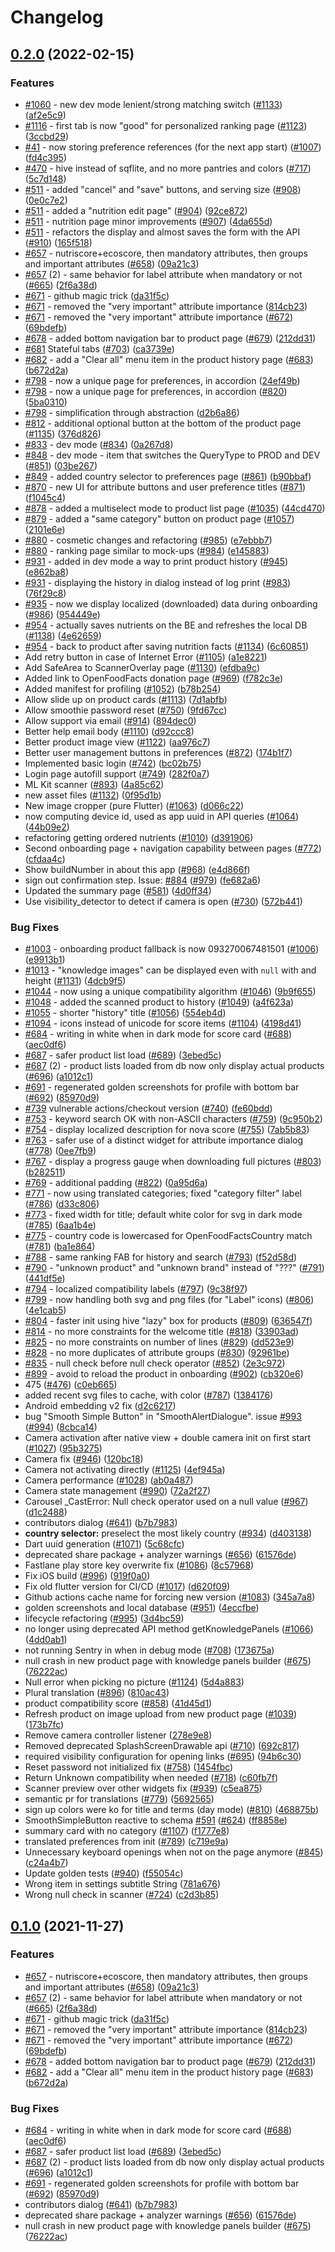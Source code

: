 # Changelog

## [0.2.0](https://github.com/monsieurtanuki/smooth-app/compare/v0.1.0...v0.2.0) (2022-02-15)


### Features

* [#1060](https://github.com/monsieurtanuki/smooth-app/issues/1060) - new dev mode lenient/strong matching switch ([#1133](https://github.com/monsieurtanuki/smooth-app/issues/1133)) ([af2e5c9](https://github.com/monsieurtanuki/smooth-app/commit/af2e5c970d09f4ba3f886e51fceaf9ff59ff64f5))
* [#1116](https://github.com/monsieurtanuki/smooth-app/issues/1116) - first tab is now "good" for personalized ranking page ([#1123](https://github.com/monsieurtanuki/smooth-app/issues/1123)) ([3ccbd29](https://github.com/monsieurtanuki/smooth-app/commit/3ccbd29ba598f02a8e6d8424601b42c2fed28365))
* [#41](https://github.com/monsieurtanuki/smooth-app/issues/41) - now storing preference references (for the next app start) ([#1007](https://github.com/monsieurtanuki/smooth-app/issues/1007)) ([fd4c395](https://github.com/monsieurtanuki/smooth-app/commit/fd4c39538369824aa8720724d5a0469df12dee68))
* [#470](https://github.com/monsieurtanuki/smooth-app/issues/470) - hive instead of sqflite, and no more pantries and colors ([#717](https://github.com/monsieurtanuki/smooth-app/issues/717)) ([5c7d148](https://github.com/monsieurtanuki/smooth-app/commit/5c7d1485deb203ccc9265b23dd5c2c6d1ea67eaf))
* [#511](https://github.com/monsieurtanuki/smooth-app/issues/511) - added "cancel" and "save" buttons, and serving size ([#908](https://github.com/monsieurtanuki/smooth-app/issues/908)) ([0e0c7e2](https://github.com/monsieurtanuki/smooth-app/commit/0e0c7e2084588e47a32ff8da13b9dd8617f756f2))
* [#511](https://github.com/monsieurtanuki/smooth-app/issues/511) - added a "nutrition edit page" ([#904](https://github.com/monsieurtanuki/smooth-app/issues/904)) ([92ce872](https://github.com/monsieurtanuki/smooth-app/commit/92ce8724bba2d05b7104b980788713928dcb989f))
* [#511](https://github.com/monsieurtanuki/smooth-app/issues/511) - nutrition page minor improvements ([#907](https://github.com/monsieurtanuki/smooth-app/issues/907)) ([4da655d](https://github.com/monsieurtanuki/smooth-app/commit/4da655d55e828a88321ba95e9b55a9dc01e60032))
* [#511](https://github.com/monsieurtanuki/smooth-app/issues/511) - refactors the display and almost saves the form with the API ([#910](https://github.com/monsieurtanuki/smooth-app/issues/910)) ([165f518](https://github.com/monsieurtanuki/smooth-app/commit/165f518cd4db7ee4927bd666cc2d43b1a02ca5d0))
* [#657](https://github.com/monsieurtanuki/smooth-app/issues/657) - nutriscore+ecoscore, then mandatory attributes, then groups and important attributes ([#658](https://github.com/monsieurtanuki/smooth-app/issues/658)) ([09a21c3](https://github.com/monsieurtanuki/smooth-app/commit/09a21c3b050180a32e361cf7583bb97ec2f45a7b))
* [#657](https://github.com/monsieurtanuki/smooth-app/issues/657) (2) - same behavior for label attribute when mandatory or not ([#665](https://github.com/monsieurtanuki/smooth-app/issues/665)) ([2f6a38d](https://github.com/monsieurtanuki/smooth-app/commit/2f6a38d8236c65e8ad015f3a87287e32435c49e5))
* [#671](https://github.com/monsieurtanuki/smooth-app/issues/671) - github magic trick ([da31f5c](https://github.com/monsieurtanuki/smooth-app/commit/da31f5c74c07a5ff867cdfc6a9cc6931f803ab2b))
* [#671](https://github.com/monsieurtanuki/smooth-app/issues/671) - removed the "very important" attribute importance ([814cb23](https://github.com/monsieurtanuki/smooth-app/commit/814cb236ff3b000b7bbecdc3f1aa119a6aaf5b12))
* [#671](https://github.com/monsieurtanuki/smooth-app/issues/671) - removed the "very important" attribute importance ([#672](https://github.com/monsieurtanuki/smooth-app/issues/672)) ([69bdefb](https://github.com/monsieurtanuki/smooth-app/commit/69bdefbaab9b9379c16ef94ec038d51df70f27d5))
* [#678](https://github.com/monsieurtanuki/smooth-app/issues/678) - added bottom navigation bar to product page ([#679](https://github.com/monsieurtanuki/smooth-app/issues/679)) ([212dd31](https://github.com/monsieurtanuki/smooth-app/commit/212dd31d9171af22a412287091a920db2bba271a))
* [#681](https://github.com/monsieurtanuki/smooth-app/issues/681) Stateful tabs ([#703](https://github.com/monsieurtanuki/smooth-app/issues/703)) ([ca3739e](https://github.com/monsieurtanuki/smooth-app/commit/ca3739ec7176e52f01b59913734e24e5455ce215))
* [#682](https://github.com/monsieurtanuki/smooth-app/issues/682) - add a "Clear all" menu item in the product history page ([#683](https://github.com/monsieurtanuki/smooth-app/issues/683)) ([b672d2a](https://github.com/monsieurtanuki/smooth-app/commit/b672d2a1108cb1966c21498df7b3c61475825e40))
* [#798](https://github.com/monsieurtanuki/smooth-app/issues/798) - now a unique page for preferences, in accordion ([24ef49b](https://github.com/monsieurtanuki/smooth-app/commit/24ef49b0307b609eb0b0fc8ebdd18152a3eb6f70))
* [#798](https://github.com/monsieurtanuki/smooth-app/issues/798) - now a unique page for preferences, in accordion ([#820](https://github.com/monsieurtanuki/smooth-app/issues/820)) ([5ba0310](https://github.com/monsieurtanuki/smooth-app/commit/5ba03100675b29ad21336b8b692f7d5be28095e3))
* [#798](https://github.com/monsieurtanuki/smooth-app/issues/798) - simplification through abstraction ([d2b6a86](https://github.com/monsieurtanuki/smooth-app/commit/d2b6a86ef06a878ed8f3e0ed709bc891cf45b218))
* [#812](https://github.com/monsieurtanuki/smooth-app/issues/812) - additional optional button at the bottom of the product page ([#1135](https://github.com/monsieurtanuki/smooth-app/issues/1135)) ([376d826](https://github.com/monsieurtanuki/smooth-app/commit/376d8267d85e69a4c11e1096280378b942fc2f87))
* [#833](https://github.com/monsieurtanuki/smooth-app/issues/833) - dev mode ([#834](https://github.com/monsieurtanuki/smooth-app/issues/834)) ([0a267d8](https://github.com/monsieurtanuki/smooth-app/commit/0a267d801764d836321305be1bc7e70bd6d60bd9))
* [#848](https://github.com/monsieurtanuki/smooth-app/issues/848) - dev mode - item that switches the QueryType to PROD and DEV ([#851](https://github.com/monsieurtanuki/smooth-app/issues/851)) ([03be267](https://github.com/monsieurtanuki/smooth-app/commit/03be267e56c78d17c2b30a29b2d6dfb093e3bdb3))
* [#849](https://github.com/monsieurtanuki/smooth-app/issues/849) - added country selector to preferences page ([#861](https://github.com/monsieurtanuki/smooth-app/issues/861)) ([b90bbaf](https://github.com/monsieurtanuki/smooth-app/commit/b90bbaf414dd72827a67e048a4c100b9fe254865))
* [#870](https://github.com/monsieurtanuki/smooth-app/issues/870) - new UI for attribute buttons and user preference titles ([#871](https://github.com/monsieurtanuki/smooth-app/issues/871)) ([f1045c4](https://github.com/monsieurtanuki/smooth-app/commit/f1045c4caceef113f186f6ad6d28994ebd57164e))
* [#878](https://github.com/monsieurtanuki/smooth-app/issues/878) - added a multiselect mode to product list page ([#1035](https://github.com/monsieurtanuki/smooth-app/issues/1035)) ([44cd470](https://github.com/monsieurtanuki/smooth-app/commit/44cd470dffbccd398408a7dd0cc59521a8177fbc))
* [#879](https://github.com/monsieurtanuki/smooth-app/issues/879) - added a "same category" button on product page ([#1057](https://github.com/monsieurtanuki/smooth-app/issues/1057)) ([2101e6e](https://github.com/monsieurtanuki/smooth-app/commit/2101e6e7c332d4efeef80fc241ea6346756bb228))
* [#880](https://github.com/monsieurtanuki/smooth-app/issues/880) - cosmetic changes and refactoring ([#985](https://github.com/monsieurtanuki/smooth-app/issues/985)) ([e7ebbb7](https://github.com/monsieurtanuki/smooth-app/commit/e7ebbb7b71dd91b9c837355caeb68a80ce857f74))
* [#880](https://github.com/monsieurtanuki/smooth-app/issues/880) - ranking page similar to mock-ups ([#984](https://github.com/monsieurtanuki/smooth-app/issues/984)) ([e145883](https://github.com/monsieurtanuki/smooth-app/commit/e145883e5d968196da9a8e4b8a69a42687929b4a))
* [#931](https://github.com/monsieurtanuki/smooth-app/issues/931) - added in dev mode a way to print product history ([#945](https://github.com/monsieurtanuki/smooth-app/issues/945)) ([e862ba8](https://github.com/monsieurtanuki/smooth-app/commit/e862ba825e3d38ee19b6f1a3b788ba99284cf01e))
* [#931](https://github.com/monsieurtanuki/smooth-app/issues/931) - displaying the history in dialog instead of log print ([#983](https://github.com/monsieurtanuki/smooth-app/issues/983)) ([76f29c8](https://github.com/monsieurtanuki/smooth-app/commit/76f29c861fb992373bc3e6f25f769807d877554c))
* [#935](https://github.com/monsieurtanuki/smooth-app/issues/935) - now we display localized (downloaded) data during onboarding ([#986](https://github.com/monsieurtanuki/smooth-app/issues/986)) ([954449e](https://github.com/monsieurtanuki/smooth-app/commit/954449e437ce0a848bd8313eb6eed0f6a8770d20))
* [#954](https://github.com/monsieurtanuki/smooth-app/issues/954) - actually saves nutrients on the BE and refreshes the local DB ([#1138](https://github.com/monsieurtanuki/smooth-app/issues/1138)) ([4e62659](https://github.com/monsieurtanuki/smooth-app/commit/4e626598e95979bd3933a750916058c1a1996794))
* [#954](https://github.com/monsieurtanuki/smooth-app/issues/954) - back to product after saving nutrition facts ([#1134](https://github.com/monsieurtanuki/smooth-app/issues/1134)) ([6c60851](https://github.com/monsieurtanuki/smooth-app/commit/6c60851f7a812a2e63a3d1ddb7f9e430c647bb28))
* Add retry button in case of Internet Error ([#1105](https://github.com/monsieurtanuki/smooth-app/issues/1105)) ([a1e8221](https://github.com/monsieurtanuki/smooth-app/commit/a1e8221edcf965cb01fbcc3871a9a4302a1dd956))
* Add SafeArea to ScannerOverlay page ([#1130](https://github.com/monsieurtanuki/smooth-app/issues/1130)) ([efdba9c](https://github.com/monsieurtanuki/smooth-app/commit/efdba9c477618b827edb2ea778ec860d092d0661))
* Added link to OpenFoodFacts donation page ([#969](https://github.com/monsieurtanuki/smooth-app/issues/969)) ([f782c3e](https://github.com/monsieurtanuki/smooth-app/commit/f782c3e6136daf6842b19819b3b159da5a2accbb))
* Added manifest for profiling ([#1052](https://github.com/monsieurtanuki/smooth-app/issues/1052)) ([b78b254](https://github.com/monsieurtanuki/smooth-app/commit/b78b25414cda8a9e3b669da63accf89e349c71f1))
* Allow slide up on product cards ([#1113](https://github.com/monsieurtanuki/smooth-app/issues/1113)) ([7d1abfb](https://github.com/monsieurtanuki/smooth-app/commit/7d1abfb298e63645a2559310fed319304feed437))
* Allow smoothie password reset ([#750](https://github.com/monsieurtanuki/smooth-app/issues/750)) ([9fd67cc](https://github.com/monsieurtanuki/smooth-app/commit/9fd67cc88ec892cbd0b49b3ed2f3dfc7bf0ec968))
* Allow support via email ([#914](https://github.com/monsieurtanuki/smooth-app/issues/914)) ([894dec0](https://github.com/monsieurtanuki/smooth-app/commit/894dec08d080c3a60027ebf5c9f442d0cb7884fe))
* Better help email body ([#1110](https://github.com/monsieurtanuki/smooth-app/issues/1110)) ([d92ccc8](https://github.com/monsieurtanuki/smooth-app/commit/d92ccc8d104f778aed9a59eb764504c6b33db42d))
* Better product image view ([#1122](https://github.com/monsieurtanuki/smooth-app/issues/1122)) ([aa976c7](https://github.com/monsieurtanuki/smooth-app/commit/aa976c734a4dc448b19d51b32ed6b6baffafb48b))
* Better user management buttons in preferences ([#872](https://github.com/monsieurtanuki/smooth-app/issues/872)) ([174b1f7](https://github.com/monsieurtanuki/smooth-app/commit/174b1f73cc6945e56f87a3ffd249d9979a10a23c))
* Implemented basic login ([#742](https://github.com/monsieurtanuki/smooth-app/issues/742)) ([bc02b75](https://github.com/monsieurtanuki/smooth-app/commit/bc02b75e413832a419f5a8521908b9f3a1ce3f5c))
* Login page autofill support ([#749](https://github.com/monsieurtanuki/smooth-app/issues/749)) ([282f0a7](https://github.com/monsieurtanuki/smooth-app/commit/282f0a7d6f089b5b5d7eeb11597920461fc3e65b))
* ML Kit scanner ([#893](https://github.com/monsieurtanuki/smooth-app/issues/893)) ([4a85c62](https://github.com/monsieurtanuki/smooth-app/commit/4a85c62af42be1dab396891566f46d4e60db3425))
* new asset files ([#1132](https://github.com/monsieurtanuki/smooth-app/issues/1132)) ([0f95d1b](https://github.com/monsieurtanuki/smooth-app/commit/0f95d1bdc8f5c285314a72c23dbdefe49dc21875))
* New image cropper (pure Flutter) ([#1063](https://github.com/monsieurtanuki/smooth-app/issues/1063)) ([d066c22](https://github.com/monsieurtanuki/smooth-app/commit/d066c22eda5922219b90da70291f87e53d6bd6f6))
* now computing device id, used as app uuid in API queries ([#1064](https://github.com/monsieurtanuki/smooth-app/issues/1064)) ([44b09e2](https://github.com/monsieurtanuki/smooth-app/commit/44b09e2746abe60792156e1d1a329d4328775c9a))
* refactoring getting ordered nutrients ([#1010](https://github.com/monsieurtanuki/smooth-app/issues/1010)) ([d391906](https://github.com/monsieurtanuki/smooth-app/commit/d39190622281214eb4ab2ce291377004f65c9d17))
* Second onboarding page + navigation capability between pages ([#772](https://github.com/monsieurtanuki/smooth-app/issues/772)) ([cfdaa4c](https://github.com/monsieurtanuki/smooth-app/commit/cfdaa4c635bf819a0183b53ac7d9ed1ceb77a277))
* Show buildNumber in about this app ([#968](https://github.com/monsieurtanuki/smooth-app/issues/968)) ([e4d866f](https://github.com/monsieurtanuki/smooth-app/commit/e4d866f7d7a6d4ed0386962326ac36de5c7a8570))
* sign out confirmation step. Issue: [#884](https://github.com/monsieurtanuki/smooth-app/issues/884) ([#979](https://github.com/monsieurtanuki/smooth-app/issues/979)) ([fe682a6](https://github.com/monsieurtanuki/smooth-app/commit/fe682a614a25bacfaa3a9a09f65c3290a9775098))
* Updated the summary page ([#581](https://github.com/monsieurtanuki/smooth-app/issues/581)) ([4d0ff34](https://github.com/monsieurtanuki/smooth-app/commit/4d0ff3499ae9fea9d22bb068cd2e3a0472aae44f))
* Use visibility_detector to detect if camera is open ([#730](https://github.com/monsieurtanuki/smooth-app/issues/730)) ([572b441](https://github.com/monsieurtanuki/smooth-app/commit/572b44181360cb3c95c49e08215a6b3269c06923))


### Bug Fixes

* [#1003](https://github.com/monsieurtanuki/smooth-app/issues/1003) - onboarding product fallback is now 093270067481501 ([#1006](https://github.com/monsieurtanuki/smooth-app/issues/1006)) ([e9913b1](https://github.com/monsieurtanuki/smooth-app/commit/e9913b161a03636a3205dfe7e5cadc4e01bf81a5))
* [#1013](https://github.com/monsieurtanuki/smooth-app/issues/1013) - "knowledge images" can be displayed even with `null` with and height ([#1131](https://github.com/monsieurtanuki/smooth-app/issues/1131)) ([4dcb9f5](https://github.com/monsieurtanuki/smooth-app/commit/4dcb9f55d6d4797725389d382c27fd95e096362f))
* [#1044](https://github.com/monsieurtanuki/smooth-app/issues/1044) - now using a unique compatibility algorithm ([#1046](https://github.com/monsieurtanuki/smooth-app/issues/1046)) ([9b9f655](https://github.com/monsieurtanuki/smooth-app/commit/9b9f655755e0f6ca5da11c542b6dc1fa348aef79))
* [#1048](https://github.com/monsieurtanuki/smooth-app/issues/1048) - added the scanned product to history ([#1049](https://github.com/monsieurtanuki/smooth-app/issues/1049)) ([a4f623a](https://github.com/monsieurtanuki/smooth-app/commit/a4f623aeb92cd3fba4a19d87952d4376489b13d0))
* [#1055](https://github.com/monsieurtanuki/smooth-app/issues/1055) - shorter "history" title ([#1056](https://github.com/monsieurtanuki/smooth-app/issues/1056)) ([554eb4d](https://github.com/monsieurtanuki/smooth-app/commit/554eb4dc614011b43e328b6eda5ae58ba43fbdcb))
* [#1094](https://github.com/monsieurtanuki/smooth-app/issues/1094) - icons instead of unicode for score items ([#1104](https://github.com/monsieurtanuki/smooth-app/issues/1104)) ([4198d41](https://github.com/monsieurtanuki/smooth-app/commit/4198d41985abf23548208847bf1f28ffd22fa021))
* [#684](https://github.com/monsieurtanuki/smooth-app/issues/684) - writing in white when in dark mode for score card ([#688](https://github.com/monsieurtanuki/smooth-app/issues/688)) ([aec0df6](https://github.com/monsieurtanuki/smooth-app/commit/aec0df6ba979b2b81f3ae697d91b3a690a7bd6ad))
* [#687](https://github.com/monsieurtanuki/smooth-app/issues/687) - safer product list load ([#689](https://github.com/monsieurtanuki/smooth-app/issues/689)) ([3ebed5c](https://github.com/monsieurtanuki/smooth-app/commit/3ebed5c49c4d2638bd94b680713490c07646454b))
* [#687](https://github.com/monsieurtanuki/smooth-app/issues/687) (2) - product lists loaded from db now only display actual products ([#696](https://github.com/monsieurtanuki/smooth-app/issues/696)) ([a1012c1](https://github.com/monsieurtanuki/smooth-app/commit/a1012c190b705f31a00bf69d3fc9a03e02a2b690))
* [#691](https://github.com/monsieurtanuki/smooth-app/issues/691) - regenerated golden screenshots for profile with bottom bar ([#692](https://github.com/monsieurtanuki/smooth-app/issues/692)) ([85970d9](https://github.com/monsieurtanuki/smooth-app/commit/85970d92ae8b4c7d2d457c2566eec97996d4a90c))
* [#739](https://github.com/monsieurtanuki/smooth-app/issues/739) vulnerable actions/checkout version ([#740](https://github.com/monsieurtanuki/smooth-app/issues/740)) ([fe60bdd](https://github.com/monsieurtanuki/smooth-app/commit/fe60bdd2b299e07699cf4ff451a700a255fc06df))
* [#753](https://github.com/monsieurtanuki/smooth-app/issues/753) - keyword search OK with non-ASCII characters ([#759](https://github.com/monsieurtanuki/smooth-app/issues/759)) ([9c950b2](https://github.com/monsieurtanuki/smooth-app/commit/9c950b21322ffca63be01005feb2a1c82ec54e0c))
* [#754](https://github.com/monsieurtanuki/smooth-app/issues/754) - display localized description for nova score ([#755](https://github.com/monsieurtanuki/smooth-app/issues/755)) ([7ab5b83](https://github.com/monsieurtanuki/smooth-app/commit/7ab5b83ee219db6a9b9e67411c9bc090bfc94c7b))
* [#763](https://github.com/monsieurtanuki/smooth-app/issues/763) - safer use of a distinct widget for attribute importance dialog ([#778](https://github.com/monsieurtanuki/smooth-app/issues/778)) ([0ee7fb9](https://github.com/monsieurtanuki/smooth-app/commit/0ee7fb970a74d641cd53bdda9153fda3a8827091))
* [#767](https://github.com/monsieurtanuki/smooth-app/issues/767) - display a progress gauge when downloading full pictures ([#803](https://github.com/monsieurtanuki/smooth-app/issues/803)) ([b282511](https://github.com/monsieurtanuki/smooth-app/commit/b282511219ef27a225c8165eb49b7662c2e7e1a4))
* [#769](https://github.com/monsieurtanuki/smooth-app/issues/769) - additional padding ([#822](https://github.com/monsieurtanuki/smooth-app/issues/822)) ([0a95d6a](https://github.com/monsieurtanuki/smooth-app/commit/0a95d6ace841e76f7ff1d834714ab2e01d02ab75))
* [#771](https://github.com/monsieurtanuki/smooth-app/issues/771) - now using translated categories; fixed "category filter" label ([#786](https://github.com/monsieurtanuki/smooth-app/issues/786)) ([d33c806](https://github.com/monsieurtanuki/smooth-app/commit/d33c8062a24f1a2f526dde94ca289ee9b098e623))
* [#773](https://github.com/monsieurtanuki/smooth-app/issues/773) - fixed width for title; default white color for svg in dark mode ([#785](https://github.com/monsieurtanuki/smooth-app/issues/785)) ([6aa1b4e](https://github.com/monsieurtanuki/smooth-app/commit/6aa1b4ed7c8c77dd6b308bf884113f9c6224fa54))
* [#775](https://github.com/monsieurtanuki/smooth-app/issues/775) - country code is lowercased for OpenFoodFactsCountry match ([#781](https://github.com/monsieurtanuki/smooth-app/issues/781)) ([ba1e864](https://github.com/monsieurtanuki/smooth-app/commit/ba1e86413558a5d4f7ee36e323cadd58b38bfb33))
* [#788](https://github.com/monsieurtanuki/smooth-app/issues/788) - same ranking FAB for history and search ([#793](https://github.com/monsieurtanuki/smooth-app/issues/793)) ([f52d58d](https://github.com/monsieurtanuki/smooth-app/commit/f52d58df5d88774c03281a2055bab2c375fc5d31))
* [#790](https://github.com/monsieurtanuki/smooth-app/issues/790) - "unknown product" and "unknown brand" instead of "???" ([#791](https://github.com/monsieurtanuki/smooth-app/issues/791)) ([441df5e](https://github.com/monsieurtanuki/smooth-app/commit/441df5e6e1ac385003b7b572f1ba1262991d5014))
* [#794](https://github.com/monsieurtanuki/smooth-app/issues/794) - localized compatibility labels ([#797](https://github.com/monsieurtanuki/smooth-app/issues/797)) ([9c38f97](https://github.com/monsieurtanuki/smooth-app/commit/9c38f976c2aeaa7ab7aee4417f9bed79a8026082))
* [#799](https://github.com/monsieurtanuki/smooth-app/issues/799) - now handling both svg and png files (for "Label" icons) ([#806](https://github.com/monsieurtanuki/smooth-app/issues/806)) ([4e1cab5](https://github.com/monsieurtanuki/smooth-app/commit/4e1cab5e40bf46342893514795a996f14851c5a2))
* [#804](https://github.com/monsieurtanuki/smooth-app/issues/804) - faster init using hive "lazy" box for products ([#809](https://github.com/monsieurtanuki/smooth-app/issues/809)) ([636547f](https://github.com/monsieurtanuki/smooth-app/commit/636547f61e7517181bd5f79754595f3ffb0466ad))
* [#814](https://github.com/monsieurtanuki/smooth-app/issues/814) - no more constraints for the welcome title ([#818](https://github.com/monsieurtanuki/smooth-app/issues/818)) ([33903ad](https://github.com/monsieurtanuki/smooth-app/commit/33903ad5f062e9786cc387ed7e7df6e686c412d4))
* [#825](https://github.com/monsieurtanuki/smooth-app/issues/825) - no more constraints on number of lines ([#829](https://github.com/monsieurtanuki/smooth-app/issues/829)) ([dd523e9](https://github.com/monsieurtanuki/smooth-app/commit/dd523e982b2b8d2589f7db898b1751156d637467))
* [#828](https://github.com/monsieurtanuki/smooth-app/issues/828) - no more duplicates of attribute groups ([#830](https://github.com/monsieurtanuki/smooth-app/issues/830)) ([92961be](https://github.com/monsieurtanuki/smooth-app/commit/92961bef8e3e98284e98a5e5de91d005513ce466))
* [#835](https://github.com/monsieurtanuki/smooth-app/issues/835) - null check before null check operator ([#852](https://github.com/monsieurtanuki/smooth-app/issues/852)) ([2e3c972](https://github.com/monsieurtanuki/smooth-app/commit/2e3c97222e84e5b010319c5767976bfb957f867c))
* [#899](https://github.com/monsieurtanuki/smooth-app/issues/899) - avoid to reload the product in onboarding ([#902](https://github.com/monsieurtanuki/smooth-app/issues/902)) ([cb320e6](https://github.com/monsieurtanuki/smooth-app/commit/cb320e600f327d21189ca804f36914ed4d594772))
* 475 ([#476](https://github.com/monsieurtanuki/smooth-app/issues/476)) ([c0eb665](https://github.com/monsieurtanuki/smooth-app/commit/c0eb66556c3a6fdd1962a6fa2964fa7d53d249a0))
* added recent svg files to cache, with color ([#787](https://github.com/monsieurtanuki/smooth-app/issues/787)) ([1384176](https://github.com/monsieurtanuki/smooth-app/commit/138417614cb62f2ca95f2ab738f973763fc7b171))
* Android embedding v2 fix ([d2c6217](https://github.com/monsieurtanuki/smooth-app/commit/d2c6217077109fa5c4cbc16ff2a678f02f9bd037))
* bug "Smooth Simple Button" in "SmoothAlertDialogue". issue [#993](https://github.com/monsieurtanuki/smooth-app/issues/993) ([#994](https://github.com/monsieurtanuki/smooth-app/issues/994)) ([8cbca14](https://github.com/monsieurtanuki/smooth-app/commit/8cbca14a6d7b98a0205da9bbe17274cd7eae22cf))
* Camera activation after native view  + double camera init on first start ([#1027](https://github.com/monsieurtanuki/smooth-app/issues/1027)) ([95b3275](https://github.com/monsieurtanuki/smooth-app/commit/95b32753016f3516620c42f229cfa10bbf8865d1))
* Camera fix ([#946](https://github.com/monsieurtanuki/smooth-app/issues/946)) ([120bc18](https://github.com/monsieurtanuki/smooth-app/commit/120bc180c60fca0e3cf8f6c06a155a6b24c34f4c))
* Camera not activating directly ([#1125](https://github.com/monsieurtanuki/smooth-app/issues/1125)) ([4ef945a](https://github.com/monsieurtanuki/smooth-app/commit/4ef945a8c16742742a4d315d28bb1ea9a48065c3))
* Camera performance ([#1028](https://github.com/monsieurtanuki/smooth-app/issues/1028)) ([ab0a487](https://github.com/monsieurtanuki/smooth-app/commit/ab0a487262e23d489243c9ed6964566bc73a47e6))
* Camera state management  ([#990](https://github.com/monsieurtanuki/smooth-app/issues/990)) ([72a2f27](https://github.com/monsieurtanuki/smooth-app/commit/72a2f276a4fb09024ee2296a5120bf5371fe90b5))
* Carousel _CastError: Null check operator used on a null value ([#967](https://github.com/monsieurtanuki/smooth-app/issues/967)) ([d1c2488](https://github.com/monsieurtanuki/smooth-app/commit/d1c2488ec08d061dc145d5d85e1f87926abd4a96))
* contributors dialog ([#641](https://github.com/monsieurtanuki/smooth-app/issues/641)) ([b7b7983](https://github.com/monsieurtanuki/smooth-app/commit/b7b798342559abfaab6824227fd1aea586023b9c))
* **country selector:** preselect the most likely country ([#934](https://github.com/monsieurtanuki/smooth-app/issues/934)) ([d403138](https://github.com/monsieurtanuki/smooth-app/commit/d4031382f9d609ef1ea38c43202cfe5a419f2e80))
* Dart uuid generation ([#1071](https://github.com/monsieurtanuki/smooth-app/issues/1071)) ([5c68cfc](https://github.com/monsieurtanuki/smooth-app/commit/5c68cfc63a7304399537bc5ae428877afdfd50c6))
* deprecated share package + analyzer warnings ([#656](https://github.com/monsieurtanuki/smooth-app/issues/656)) ([61576de](https://github.com/monsieurtanuki/smooth-app/commit/61576ded7128aa34b8ac5283532cced4872c8226))
* Fastlane play store key overwrite fix ([#1086](https://github.com/monsieurtanuki/smooth-app/issues/1086)) ([8c57968](https://github.com/monsieurtanuki/smooth-app/commit/8c579681bca5c791462c81bffcaa62b19f36b8d3))
* Fix iOS build ([#996](https://github.com/monsieurtanuki/smooth-app/issues/996)) ([919f0a0](https://github.com/monsieurtanuki/smooth-app/commit/919f0a0861f30e7247fb4e8d6bcf8efaa5caa19b))
* Fix old flutter version for CI/CD ([#1017](https://github.com/monsieurtanuki/smooth-app/issues/1017)) ([d620f09](https://github.com/monsieurtanuki/smooth-app/commit/d620f090cf225db82c8523b6f90b87cc1969e1f1))
* Github actions cache name for forcing new version ([#1083](https://github.com/monsieurtanuki/smooth-app/issues/1083)) ([345a7a8](https://github.com/monsieurtanuki/smooth-app/commit/345a7a83cad87a69fc6bf0c425a88d5485dcdc9d))
* golden screenshots and local database ([#951](https://github.com/monsieurtanuki/smooth-app/issues/951)) ([4eccfbe](https://github.com/monsieurtanuki/smooth-app/commit/4eccfbe3820041dea5e2c4f1cacd3d45b454dce7))
* lifecycle refactoring ([#995](https://github.com/monsieurtanuki/smooth-app/issues/995)) ([3d4bc59](https://github.com/monsieurtanuki/smooth-app/commit/3d4bc59d2909bdbfb2b7a9543e3930b7d0dcd66b))
* no longer using deprecated API method getKnowledgePanels ([#1066](https://github.com/monsieurtanuki/smooth-app/issues/1066)) ([4dd0ab1](https://github.com/monsieurtanuki/smooth-app/commit/4dd0ab1360557c611fa80901c9843e49791659a9))
* not running Sentry in when in debug mode ([#708](https://github.com/monsieurtanuki/smooth-app/issues/708)) ([173675a](https://github.com/monsieurtanuki/smooth-app/commit/173675a5a02691899ee50d5462012ca838fcfd36))
* null crash in new product page with knowledge panels builder ([#675](https://github.com/monsieurtanuki/smooth-app/issues/675)) ([76222ac](https://github.com/monsieurtanuki/smooth-app/commit/76222ac7c106873ef233b42c82b823172305837a))
* Null error when picking no picture ([#1124](https://github.com/monsieurtanuki/smooth-app/issues/1124)) ([5d4a883](https://github.com/monsieurtanuki/smooth-app/commit/5d4a883da50796ac54b9a9c304b9830693e66cec))
* Plural translation ([#896](https://github.com/monsieurtanuki/smooth-app/issues/896)) ([810ac43](https://github.com/monsieurtanuki/smooth-app/commit/810ac43d6088881b14ff40e090555f3adab01745))
* product compatibility score ([#858](https://github.com/monsieurtanuki/smooth-app/issues/858)) ([41d45d1](https://github.com/monsieurtanuki/smooth-app/commit/41d45d1c4f4a818a912d44fb38c1d90735ffe823))
* Refresh product on image upload from new product page ([#1039](https://github.com/monsieurtanuki/smooth-app/issues/1039)) ([173b7fc](https://github.com/monsieurtanuki/smooth-app/commit/173b7fcccb172785df7ae9bbf531aeb5db0fc41f))
* Remove camera controller listener ([278e9e8](https://github.com/monsieurtanuki/smooth-app/commit/278e9e8640aca05a372b4498472448bbb9b1a66d))
* Removed deprecated SplashScreenDrawable api ([#710](https://github.com/monsieurtanuki/smooth-app/issues/710)) ([692c817](https://github.com/monsieurtanuki/smooth-app/commit/692c81776745167bb6254e7561c9e8ad43217e95))
* required visibility configuration for opening links ([#695](https://github.com/monsieurtanuki/smooth-app/issues/695)) ([94b6c30](https://github.com/monsieurtanuki/smooth-app/commit/94b6c3010a60c7333626e8c652564a844068a91c))
* Reset password not initialized fix ([#758](https://github.com/monsieurtanuki/smooth-app/issues/758)) ([1454fbc](https://github.com/monsieurtanuki/smooth-app/commit/1454fbc6eea77f4bfa36a319da05e7af67b9caac))
* Return Unknown compatibility when needed ([#718](https://github.com/monsieurtanuki/smooth-app/issues/718)) ([c60fb7f](https://github.com/monsieurtanuki/smooth-app/commit/c60fb7fa8888dff276a0ed312d5a56e922b9dd96))
* Scanner preview over other widgets fix ([#939](https://github.com/monsieurtanuki/smooth-app/issues/939)) ([c5ea875](https://github.com/monsieurtanuki/smooth-app/commit/c5ea875588106642bf8934a34029de22e86b5930))
* semantic pr for translations ([#779](https://github.com/monsieurtanuki/smooth-app/issues/779)) ([5692565](https://github.com/monsieurtanuki/smooth-app/commit/569256573485024a5d544f2f6ca60673bbf6ee92))
* sign up colors were ko for title and terms (day mode) ([#810](https://github.com/monsieurtanuki/smooth-app/issues/810)) ([468875b](https://github.com/monsieurtanuki/smooth-app/commit/468875bdbfacf81f2a4c475dd3a7095f2128e25a))
* SmoothSimpleButton reactive to schema [#591](https://github.com/monsieurtanuki/smooth-app/issues/591) ([#624](https://github.com/monsieurtanuki/smooth-app/issues/624)) ([ff8858e](https://github.com/monsieurtanuki/smooth-app/commit/ff8858e27d561b368a31a94d194c998d82049629))
* summary card with no category  ([#1107](https://github.com/monsieurtanuki/smooth-app/issues/1107)) ([f1777e8](https://github.com/monsieurtanuki/smooth-app/commit/f1777e807b8e081a4c608e543ff820f31bdf4382))
* translated preferences from init ([#789](https://github.com/monsieurtanuki/smooth-app/issues/789)) ([c719e9a](https://github.com/monsieurtanuki/smooth-app/commit/c719e9a8c43f8e886a36969c3392a1d52f91f1d4))
* Unnecessary keyboard openings when not on the page anymore ([#845](https://github.com/monsieurtanuki/smooth-app/issues/845)) ([c24a4b7](https://github.com/monsieurtanuki/smooth-app/commit/c24a4b704d941dd84ed4e8e5ed84099ebe6b22e1))
* Update golden tests ([#940](https://github.com/monsieurtanuki/smooth-app/issues/940)) ([f55054c](https://github.com/monsieurtanuki/smooth-app/commit/f55054c79a4036a617cc6b1d4fbcf33d62bba96c))
* Wrong item in settings subtitle String ([781a676](https://github.com/monsieurtanuki/smooth-app/commit/781a6761dda40b67b7f0599566363d7a45bea3a6))
* Wrong null check in scanner ([#724](https://github.com/monsieurtanuki/smooth-app/issues/724)) ([c2d3b85](https://github.com/monsieurtanuki/smooth-app/commit/c2d3b85a3b44e8e3cda182c87ff81129993c0b75))

## [0.1.0](https://www.github.com/openfoodfacts/smooth-app/compare/v0.0.2...v0.1.0) (2021-11-27)


### Features

* [#657](https://www.github.com/openfoodfacts/smooth-app/issues/657) - nutriscore+ecoscore, then mandatory attributes, then groups and important attributes ([#658](https://www.github.com/openfoodfacts/smooth-app/issues/658)) ([09a21c3](https://www.github.com/openfoodfacts/smooth-app/commit/09a21c3b050180a32e361cf7583bb97ec2f45a7b))
* [#657](https://www.github.com/openfoodfacts/smooth-app/issues/657) (2) - same behavior for label attribute when mandatory or not ([#665](https://www.github.com/openfoodfacts/smooth-app/issues/665)) ([2f6a38d](https://www.github.com/openfoodfacts/smooth-app/commit/2f6a38d8236c65e8ad015f3a87287e32435c49e5))
* [#671](https://www.github.com/openfoodfacts/smooth-app/issues/671) - github magic trick ([da31f5c](https://www.github.com/openfoodfacts/smooth-app/commit/da31f5c74c07a5ff867cdfc6a9cc6931f803ab2b))
* [#671](https://www.github.com/openfoodfacts/smooth-app/issues/671) - removed the "very important" attribute importance ([814cb23](https://www.github.com/openfoodfacts/smooth-app/commit/814cb236ff3b000b7bbecdc3f1aa119a6aaf5b12))
* [#671](https://www.github.com/openfoodfacts/smooth-app/issues/671) - removed the "very important" attribute importance ([#672](https://www.github.com/openfoodfacts/smooth-app/issues/672)) ([69bdefb](https://www.github.com/openfoodfacts/smooth-app/commit/69bdefbaab9b9379c16ef94ec038d51df70f27d5))
* [#678](https://www.github.com/openfoodfacts/smooth-app/issues/678) - added bottom navigation bar to product page ([#679](https://www.github.com/openfoodfacts/smooth-app/issues/679)) ([212dd31](https://www.github.com/openfoodfacts/smooth-app/commit/212dd31d9171af22a412287091a920db2bba271a))
* [#682](https://www.github.com/openfoodfacts/smooth-app/issues/682) - add a "Clear all" menu item in the product history page ([#683](https://www.github.com/openfoodfacts/smooth-app/issues/683)) ([b672d2a](https://www.github.com/openfoodfacts/smooth-app/commit/b672d2a1108cb1966c21498df7b3c61475825e40))


### Bug Fixes

* [#684](https://www.github.com/openfoodfacts/smooth-app/issues/684) - writing in white when in dark mode for score card ([#688](https://www.github.com/openfoodfacts/smooth-app/issues/688)) ([aec0df6](https://www.github.com/openfoodfacts/smooth-app/commit/aec0df6ba979b2b81f3ae697d91b3a690a7bd6ad))
* [#687](https://www.github.com/openfoodfacts/smooth-app/issues/687) - safer product list load ([#689](https://www.github.com/openfoodfacts/smooth-app/issues/689)) ([3ebed5c](https://www.github.com/openfoodfacts/smooth-app/commit/3ebed5c49c4d2638bd94b680713490c07646454b))
* [#687](https://www.github.com/openfoodfacts/smooth-app/issues/687) (2) - product lists loaded from db now only display actual products ([#696](https://www.github.com/openfoodfacts/smooth-app/issues/696)) ([a1012c1](https://www.github.com/openfoodfacts/smooth-app/commit/a1012c190b705f31a00bf69d3fc9a03e02a2b690))
* [#691](https://www.github.com/openfoodfacts/smooth-app/issues/691) - regenerated golden screenshots for profile with bottom bar ([#692](https://www.github.com/openfoodfacts/smooth-app/issues/692)) ([85970d9](https://www.github.com/openfoodfacts/smooth-app/commit/85970d92ae8b4c7d2d457c2566eec97996d4a90c))
* contributors dialog ([#641](https://www.github.com/openfoodfacts/smooth-app/issues/641)) ([b7b7983](https://www.github.com/openfoodfacts/smooth-app/commit/b7b798342559abfaab6824227fd1aea586023b9c))
* deprecated share package + analyzer warnings ([#656](https://www.github.com/openfoodfacts/smooth-app/issues/656)) ([61576de](https://www.github.com/openfoodfacts/smooth-app/commit/61576ded7128aa34b8ac5283532cced4872c8226))
* null crash in new product page with knowledge panels builder ([#675](https://www.github.com/openfoodfacts/smooth-app/issues/675)) ([76222ac](https://www.github.com/openfoodfacts/smooth-app/commit/76222ac7c106873ef233b42c82b823172305837a))
